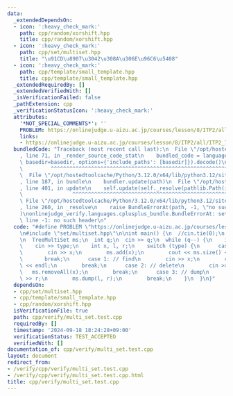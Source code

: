 ```yaml
---
data:
  _extendedDependsOn:
  - icon: ':heavy_check_mark:'
    path: cpp/random/xorshift.hpp
    title: cpp/random/xorshift.hpp
  - icon: ':heavy_check_mark:'
    path: cpp/set/multiset.hpp
    title: "\u91CD\u8907\u3042\u308A\u306E\u96C6\u5408"
  - icon: ':heavy_check_mark:'
    path: cpp/template/small_template.hpp
    title: cpp/template/small_template.hpp
  _extendedRequiredBy: []
  _extendedVerifiedWith: []
  _isVerificationFailed: false
  _pathExtension: cpp
  _verificationStatusIcon: ':heavy_check_mark:'
  attributes:
    '*NOT_SPECIAL_COMMENTS*': ''
    PROBLEM: https://onlinejudge.u-aizu.ac.jp/courses/lesson/8/ITP2/all/ITP2_7_D
    links:
    - https://onlinejudge.u-aizu.ac.jp/courses/lesson/8/ITP2/all/ITP2_7_D
  bundledCode: "Traceback (most recent call last):\n  File \"/opt/hostedtoolcache/Python/3.12.0/x64/lib/python3.12/site-packages/onlinejudge_verify/documentation/build.py\"\
    , line 71, in _render_source_code_stat\n    bundled_code = language.bundle(stat.path,\
    \ basedir=basedir, options={'include_paths': [basedir]}).decode()\n          \
    \         ^^^^^^^^^^^^^^^^^^^^^^^^^^^^^^^^^^^^^^^^^^^^^^^^^^^^^^^^^^^^^^^^^^^^^^^^^^^^^^^^^\n\
    \  File \"/opt/hostedtoolcache/Python/3.12.0/x64/lib/python3.12/site-packages/onlinejudge_verify/languages/cplusplus.py\"\
    , line 187, in bundle\n    bundler.update(path)\n  File \"/opt/hostedtoolcache/Python/3.12.0/x64/lib/python3.12/site-packages/onlinejudge_verify/languages/cplusplus_bundle.py\"\
    , line 401, in update\n    self.update(self._resolve(pathlib.Path(included), included_from=path))\n\
    \                ^^^^^^^^^^^^^^^^^^^^^^^^^^^^^^^^^^^^^^^^^^^^^^^^^^^^^^^^^\n \
    \ File \"/opt/hostedtoolcache/Python/3.12.0/x64/lib/python3.12/site-packages/onlinejudge_verify/languages/cplusplus_bundle.py\"\
    , line 260, in _resolve\n    raise BundleErrorAt(path, -1, \"no such header\"\
    )\nonlinejudge_verify.languages.cplusplus_bundle.BundleErrorAt: set/multiset.hpp:\
    \ line -1: no such header\n"
  code: "#define PROBLEM \"https://onlinejudge.u-aizu.ac.jp/courses/lesson/8/ITP2/all/ITP2_7_D\"\
    \n#include \"set/multiset.hpp\"\n\nint main() {\n  //cin.tie(0);\n  //ios::sync_with_stdio(false);\n\
    \n  TreeMultiSet ms;\n  int q;\n  cin >> q;\n  while (q--) {\n    int type;\n\
    \    cin >> type;\n    int x, l, r;\n    switch (type) {\n      case 0: // insert\n\
    \        cin >> x;\n        ms.add(x);\n        cout << ms.size() << endl;\n \
    \       break;\n      case 1: // find\n        cin >> x;\n        cout << ms.count(x)\
    \ << endl;\n        break;\n      case 2: // delete\n        cin >> x;\n     \
    \   ms.removeAll(x);\n        break;\n      case 3: // dump\n        cin >> l\
    \ >> r;\n        ms.dump(l, r);\n        break;\n    }\n  }\n}"
  dependsOn:
  - cpp/set/multiset.hpp
  - cpp/template/small_template.hpp
  - cpp/random/xorshift.hpp
  isVerificationFile: true
  path: cpp/verify/multi_set.test.cpp
  requiredBy: []
  timestamp: '2024-09-18 18:24:28+09:00'
  verificationStatus: TEST_ACCEPTED
  verifiedWith: []
documentation_of: cpp/verify/multi_set.test.cpp
layout: document
redirect_from:
- /verify/cpp/verify/multi_set.test.cpp
- /verify/cpp/verify/multi_set.test.cpp.html
title: cpp/verify/multi_set.test.cpp
---
```


